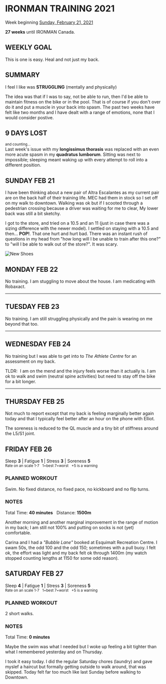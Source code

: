 # IRONMAN TRAINING 2021
Week beginning [Sunday, February 21, 2021](javascript:flick('sun');)

**27 weeks** until IRONMAN Canada.

## WEEKLY GOAL
This is one is easy.  Heal and not just my back.

## SUMMARY
I feel I like was **STRUGGLING** (mentally and physically)

The idea was that if I was to say, not be able to run, then I'd be able to maintain fitness on the bike or in the pool.  That is of course if you don't over do it and put a muscle in your back into spasm.  The past two weeks have felt like two months and I have dealt with a range of emotions, none that I would consider postive.

## 9 DAYS LOST
<sup>and counting...</sup><br />Last week's issue with my **longissimus thorasis** was replaced with an even more acute spasm in my **quadratus lumborum**.   Sitting was next to impossible; sleeping meant waking up with every attempt to roll into a different position.

<!---->
## SUNDAY FEB 21 

I have been thinking about a new pair of Altra Escalantes as my current pair are on the back half of their training life.  MEC had them in stock so I set off on my walk to downtown.  Walking was ok but if I scooted through a pedestrian crossing because a driver was waiting for me to clear, My lower back was still a bit sketchy.

I got to the store, and tried on a 10.5 and an 11 (just in case there was a sizing difference with the newer model).  I settled on staying with a 10.5 and then...  **POP!**. That one hurt and hurt bad.  There was an instant rush of questions in my head from "how long will I be unable to train after this one?" to "will I be able to walk out of the store?".  It was scary.

![New Shoes](/assets/jpg/escalante-2.5-340.jpeg)
<!---->
## MONDAY FEB 22
No training.   I am stuggling to move about the house.  I am medicating with Robaxact.

---
## TUESDAY FEB 23
No training.  I am still struggling physically and the pain is wearing on me beyond that too.

---
## WEDNESDAY FEB 24
No training but I was able to get into to _The Athlete Centre_ for an assessment on my back.  

TLDR:&nbsp; I am on the mend and the injury feels worse than it actually is.  I am ok to walk and swim (neutral spine activities) but need to stay off the bike for a bit longer.

---
## THURSDAY FEB 25
Not much to report except that my back is feeling marginally better again today and that I typically feel better after an hour on the phone with Elliot.

The soreness is reduced to the QL muscle and a tiny bit of stiffness around the L5/S1 joint.
<!---->
## FRIDAY FEB 26
Sleep **3** | Fatigue **1** | Stress **3** | Soreness **5**  
<sup>Rate on an scale 1-7 &nbsp; 1=best 7=worst &nbsp; +5 is a warning</sup>

### PLANNED WORKOUT
Swim.  No fixed distance, no fixed pace, no kickboard and no flip turns.

### NOTES
Total Time: **40 minutes** &nbsp; Distance: **1500m**

Another morning and another marginal improvement in the range of motion in my back; I am still not 100% and putting on socks is not (yet) comfortable.

Carina and I had a _"Bubble Lane"_ booked at Esquimalt Recreation Centre.  I swam 50s, the odd 100 and the odd 150; sometimes with a pull buoy.  I felt ok, the effort was light and my back felt ok through 1400m (my watch stopped counting lengths at 1150 for some odd reason).

<!---->
## SATURDAY FEB 27
Sleep **4** | Fatigue **1** | Stress **3** | Soreness **5**  
<sup>Rate on an scale 1-7 &nbsp; 1=best 7=worst &nbsp; +5 is a warning</sup>

### PLANNED WORKOUT
2 short walks.

### NOTES
Total Time: **0 minutes**

Maybe the swim was what I needed but I woke up feeling a bit tighter than what I remembered yesterday and on Thursday.

I took it easy today.  I did the regular Saturday chores (laundry) and gave myslef a haircut but formally getting outside to walk around, that was skipped.  Today felt far too much like last Sunday before walking to Downtown.